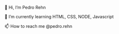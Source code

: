 👋 Hi, I’m Pedro Rehn

🌱 I’m currently learning HTML, CSS, NODE, Javascript

📫 How to reach me @pedro.rehn
